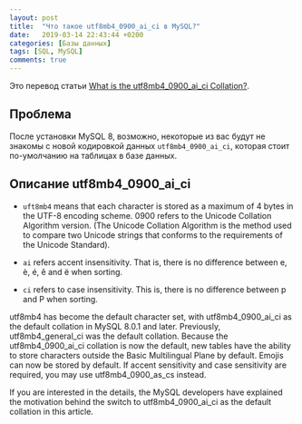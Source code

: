 ```yaml
---
layout: post
title:  "Что такое utf8mb4_0900_ai_ci в MySQL?"
date:   2019-03-14 22:43:44 +0200
categories: [Базы данных]
tags: [SQL, MySQL]
comments: true
---
```


Это перевод статьи [What is the utf8mb4_0900_ai_ci Collation?](https://www.monolune.com/what-is-the-utf8mb4_0900_ai_ci-collation/).

## Проблема

После установки MySQL 8, возможно, некоторые из вас будут не знакомы с новой кодировкой данных `utf8mb4_0900_ai_ci`,
которая стоит по-умолчанию на таблицах в базе данных.

## Описание utf8mb4_0900_ai_ci

- `uft8mb4` means that each character is stored as a maximum of 4 bytes in the UTF-8 encoding scheme.
    0900 refers to the Unicode Collation Algorithm version. (The Unicode Collation Algorithm is the method used to compare two Unicode strings that conforms to the requirements of the Unicode Standard).

- `ai` refers accent insensitivity. That is, there is no difference between e, è, é, ê and ë when sorting.
- `ci` refers to case insensitivity. This is, there is no difference between p and P when sorting.

utf8mb4 has become the default character set, with utf8mb4_0900_ai_ci as the default collation in MySQL 8.0.1 and later. Previously, utf8mb4_general_ci was the default collation. Because the utf8mb4_0900_ai_ci collation is now the default, new tables have the ability to store characters outside the Basic Multilingual Plane by default. Emojis can now be stored by default. If accent sensitivity and case sensitivity are required, you may use utf8mb4_0900_as_cs instead.

If you are interested in the details, the MySQL developers have explained the motivation behind the switch to utf8mb4_0900_ai_ci as the default collation in this article.

[What is the utf8mb4_0900_ai_ci Collation?]: https://www.monolune.com/what-is-the-utf8mb4_0900_ai_ci-collation/
